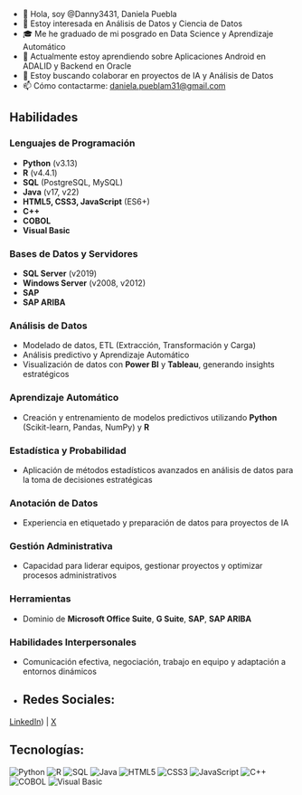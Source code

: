 - 👋 Hola, soy @Danny3431, Daniela Puebla
- 👀 Estoy interesada en Análisis de Datos y Ciencia de Datos
- 🎓 Me he graduado de mi posgrado en Data Science y Aprendizaje Automático
- 🌱 Actualmente estoy aprendiendo sobre Aplicaciones Android en ADALID y Backend en Oracle
- 💞️ Estoy buscando colaborar en proyectos de IA y Análisis de Datos
- 📫 Cómo contactarme: daniela.pueblam31@gmail.com

## Habilidades

### Lenguajes de Programación
- **Python** (v3.13)
- **R** (v4.4.1)
- **SQL** (PostgreSQL, MySQL)
- **Java** (v17, v22)
- **HTML5, CSS3, JavaScript** (ES6+)
- **C++**
- **COBOL**
- **Visual Basic**

### Bases de Datos y Servidores
- **SQL Server** (v2019)
- **Windows Server** (v2008, v2012)
- **SAP**
- **SAP ARIBA**

### Análisis de Datos
- Modelado de datos, ETL (Extracción, Transformación y Carga)
- Análisis predictivo y Aprendizaje Automático
- Visualización de datos con **Power BI** y **Tableau**, generando insights estratégicos

### Aprendizaje Automático
- Creación y entrenamiento de modelos predictivos utilizando **Python** (Scikit-learn, Pandas, NumPy) y **R**

### Estadística y Probabilidad
- Aplicación de métodos estadísticos avanzados en análisis de datos para la toma de decisiones estratégicas

### Anotación de Datos
- Experiencia en etiquetado y preparación de datos para proyectos de IA

### Gestión Administrativa
- Capacidad para liderar equipos, gestionar proyectos y optimizar procesos administrativos

### Herramientas
- Dominio de **Microsoft Office Suite**, **G Suite**, **SAP**, **SAP ARIBA**

### Habilidades Interpersonales
- Comunicación efectiva, negociación, trabajo en equipo y adaptación a entornos dinámicos
- ## Redes Sociales:
[LinkedIn](https://www.linkedin.com/in/daniela-pueblam31)) | [X](https://x.com/floresdeluz) 

## Tecnologías:
![Python](https://img.shields.io/badge/Python-Expert-blue)
![R](https://img.shields.io/badge/R-Intermediate-brightgreen)
![SQL](https://img.shields.io/badge/SQL-Intermediate-yellow)
![Java](https://img.shields.io/badge/Java-Intermediate-orange)
![HTML5](https://img.shields.io/badge/HTML5-Expert-blue)
![CSS3](https://img.shields.io/badge/CSS3-Expert-blue)
![JavaScript](https://img.shields.io/badge/JavaScript-Intermediate-yellow)
![C++](https://img.shields.io/badge/C%2B%2B-Basic-red)
![COBOL](https://img.shields.io/badge/COBOL-Basic-red)
![Visual Basic](https://img.shields.io/badge/VisualBasic-Basic-red)

<!---
Danny3431/Danny3431 is a ✨ special ✨ repository because its `README.md` (this file) appears on your GitHub profile.
You can click the Preview link to take a look at your changes.
--->
